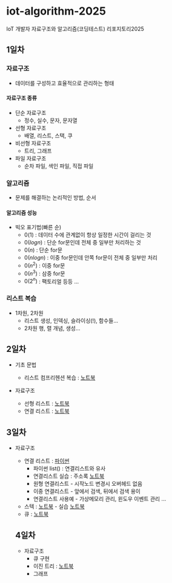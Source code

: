 # iot-algorithm-2025
IoT 개발자 자료구조와 알고리즘(코딩테스트) 리포지토리2025

## 1일차

### 자료구조
- 데이터를 구성하고 효율적으로 관리하는 형태

#### 자료구조 종류
- 단순 자료구조
    - 정수, 실수, 문자, 문자열
- 선형 자료구조
    - 배열, 리스트, 스택, 쿠 
- 비선형 자료구조
    - 트리, 그래프
- 파일 자료구조
    - 순차 파일, 색인 파일, 직접 파일

### 알고리즘
- 문제를 해결하는 논리적인 방법, 순서

#### 알고리즘 성능
- 빅오 표기법(빠른 순)
    - $0(1)$ : 데이터 수에 관계없이 항상 일정한 시간이 걸리는 것
    - $0(log n)$ : 단순 for문인데 전체 중 일부만 처리하는 것 
    - $0(n)$ : 단순 for문
    - $0(n log n)$ : 이중 for문인데 안쪽 for문이 전체 중 일부만 처리
    - $0(n^2)$ : 이중 for문
    - $0(n^3)$ : 삼중 for문
    - $0(2^n)$ : 팩토리얼 등등 ...

### 리스트 복습
- 1차원, 2차원
    - 리스트 생성, 인덱싱, 슬라이싱(!), 함수들...
    - 2차원 행, 렬 개념, 생성...

## 2일차

- 기초 문법
    - 리스트 컴프리헨션 복습 : [노트북](./day02/da01_list_again.ipynb)

- 자료구조
    - 선형 리스트 : [노트북](./day02/da02_linear_list.ipynb)
    - 연결 리스트 : [노트북](./day02/da04_linked_list.ipynb)

## 3일차
- 자료구조
    - 연결 리스트 : [파이썬](./day03/da01_linked_list.py)
        - 파이썬 list() : 연결리스트와 유사
        - 연결리스트 실습 : 주소록 [노트북](./day03/da99_simple_list.py)
        - 원형 연결리스트 - 시작노드 변경시 오버헤드 없음
        - 이중 연결리스트 - 앞에서 검색, 뒤에서 검색 용이
        - 연결리스트 사용예 - 가상메모리 관리, 윈도우 이벤트 관리 ...
    - 스텍 : [노트북](./day03/da02_stack.ipynb) - 실습 [노트북](./day03/da98_stack_web.py)
    - 큐 : [노트북](./day03/da04_queue.ipynb)

    ## 4일차
    - 자료구조
        - 큐 구현
        - 이진 트리 : [노트북](./day04/da02_binary_tree.ipynb)
        - 그래프
